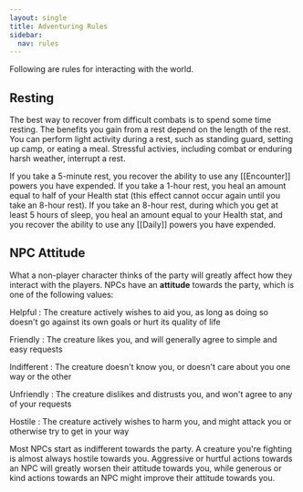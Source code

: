 ```yaml
---
layout: single
title: Adventuring Rules
sidebar:
  nav: rules
---
```


Following are rules for interacting with the world.

## Resting

The best way to recover from difficult combats is to spend some time resting. The benefits you gain from a rest depend on the length of the rest. You can perform light activity during a rest, such as standing guard, setting up camp, or eating a meal. Stressful activies, including combat or enduring harsh weather, interrupt a rest.

If you take a 5-minute rest, you recover the ability to use any [[Encounter]] powers you have expended. If you take a 1-hour rest, you heal an amount equal to half of your Health stat (this effect cannot occur again until you take an 8-hour rest). If you take an 8-hour rest, during which you get at least 5 hours of sleep, you heal an amount equal to your Health stat, and you recover the ability to use any [[Daily]] powers you have expended.

## NPC Attitude

What a non-player character thinks of the party will greatly affect how they interact with the players. NPCs have an **attitude** towards the party, which is one of the following values:

Helpful
: The creature actively wishes to aid you, as long as doing so doesn't go against its own goals or hurt its quality of life

Friendly
: The creature likes you, and will generally agree to simple and easy requests

Indifferent
: The creature doesn't know you, or doesn't care about you one way or the other

Unfriendly
: The creature dislikes and distrusts you, and won't agree to any of your requests

Hostile
: The creature actively wishes to harm you, and might attack you or otherwise try to get in your way

Most NPCs start as indifferent towards the party. A creature you're fighting is almost always hostile towards you. Aggressive or hurtful actions towards an NPC will greatly worsen their attitude towards you, while generous or kind actions towards an NPC might improve their attitude towards you.
